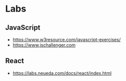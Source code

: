 # Labs

## JavaScript

* https://www.w3resource.com/javascript-exercises/
* https://www.jschallenger.com

## React

* https://labs.neueda.com/docs/react/index.html